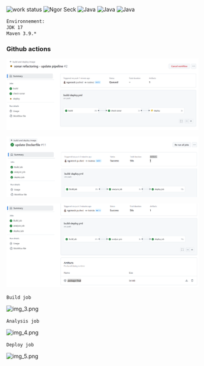 ![work status](https://img.shields.io/badge/work-on%20progress-red.svg) 
![Ngor Seck](https://img.shields.io/badge/Ngor%20Seck-Java-green) 
![Java](https://img.shields.io/badge/Ngor%20Seck-springboot%20-yellowgreen)
![Java](https://img.shields.io/badge/Ngor%20Seck-thymeleaf%20-yellowgreen)
![Java](https://img.shields.io/badge/Ngor%20Seck-h2database%20-yellowgreen)
```
Environnement: 
JDK 17
Maven 3.9.*
```

### Github actions ###


![img.png](img.png)

![img_1.png](img_1.png)

![img_2.png](img_2.png)

``` Build job ```

![img_3.png](img_3.png)

``` Analysis job ```

![img_4.png](img_4.png)

``` Deploy job ```

![img_5.png](img_5.png)